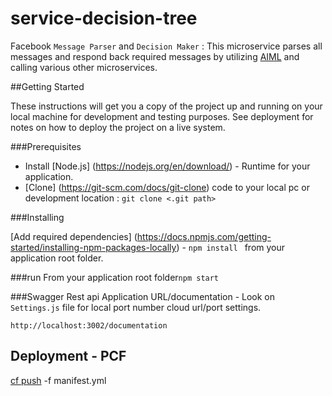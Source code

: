 # service-decision-tree
Facebook `Message Parser` and `Decision Maker`  : This microservice parses all messages and respond back required messages by 
utilizing [AIML](https://en.wikipedia.org/wiki/AIML) and calling various other microservices.

##Getting Started

These instructions will get you a copy of the project up and running on your local machine for development and testing purposes. 
See deployment for notes on how to deploy the project on a live system.

###Prerequisites
* Install [Node.js] (https://nodejs.org/en/download/) - Runtime for your application.
* [Clone] (https://git-scm.com/docs/git-clone) code to your local pc or development location : `git clone <.git path>` 

###Installing

[Add required dependencies] (https://docs.npmjs.com/getting-started/installing-npm-packages-locally) - `npm install ` from your application root folder.


###run
From your application root folder`npm start`

###Swagger Rest api
Application URL/documentation - Look on `Settings.js` file for local port number cloud url/port settings. 

`http://localhost:3002/documentation`

## Deployment - PCF 
[cf push](https://docs.cloudfoundry.org/devguide/deploy-apps/deploy-app.html) -f manifest.yml   